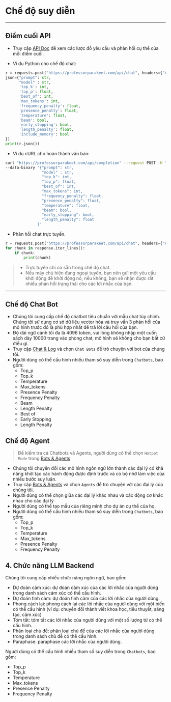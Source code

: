  Chế độ suy diễn
=======================

---

##  Điểm cuối API

- Truy cập [API Doc](https://professorparakeet.com/frontend/api/docs) để xem các lược đồ yêu cầu và phản hồi cụ thể của mỗi điểm cuối.

- Ví dụ Python cho chế độ chat:

```python
r = requests.post("https://professorparakeet.com/api/chat", headers={"Authorization": "Bearer str"}, 
json={"prompt": str,
      "model" : str,
      'top_k': int,
      'top_p': float,
      'best_of': int, 
      'max_tokens': int,
      'frequency_penalty': float,
      'presence_penalty': float,
      'temperature': float,
      'beam': bool,
      'early_stopping': bool,
      'length_penalty': float,
      'include_memory': bool
}) 
print(r.json())
```

- Ví dụ cURL cho hoàn thành văn bản:

```bash
curl "https://professorparakeet.com/api/completion" --request POST -H "Authorization: Bearer str" -H 'Content-Type: application/json' \
--data-binary '{"prompt": str, 
                "model" : str,
                "top_k": int,
                "top_p": float,
                "best_of": int,
                "max_tokens": int,
                "frequency_penalty": float,
                "presence_penalty": float,
                "temperature": float,
                "beam": bool,
                "early_stopping": bool,
                "length_penalty": float
              }'
```
- Phản hồi chat trực tuyến.


```python
r = requests.post("https://professorparakeet.com/api/chat", headers={"Authorization": "Bearer str"},  json={"prompt": "What is 1 + 1?", "model" : str, 'stream': True },  stream=True) 
for chunk in response.iter_lines():
    if chunk:
        print(chunk)
```

> - Trực tuyến chỉ có sẵn trong chế độ chat.
> - Nếu máy chủ hiện đang ngoại tuyến, bạn nên gửi một yêu cầu khởi động để khởi động nó, nếu không, bạn sẽ nhận được rất nhiều phản hồi trạng thái cho các lời nhắc của bạn.

---

##  Chế độ Chat Bot
- Chúng tôi cung cấp chế độ chatbot tiêu chuẩn với mẫu chat tùy chỉnh. Chúng tôi sử dụng cơ sở dữ liệu vector hóa và truy vấn 3 phản hồi của mô hình trước đó là phù hợp nhất để trả lời câu hỏi của bạn.
- Độ dài ngữ cảnh tối đa là 4096 token, vui lòng không nhập một cuốn sách dày 10000 trang vào phòng chat, mô hình sẽ không cho bạn bất cứ điều gì.
- Truy cập [Chat & Log](https://professorparakeet.com/frontend/hub) và chọn `Chat Bots` để trò chuyện với bot của chúng tôi.
- Người dùng có thể cấu hình nhiều tham số suy diễn trong `Chatbots`, bao gồm:
  - Top_p
  - Top_k
  - Temperature
  - Max_tokens
  - Presence Penalty
  - Frequency Penalty
  - Beam 
  - Length Penalty
  - Best of
  - Early Stopping
  - Length Penalty

##  Chế độ Agent

> Để kiểm tra cả Chatbots và Agents, người dùng có thể chọn `Hotpot Mode` trong [Bots & Agents](https://professorparakeet.com/frontend/hub)

- Chúng tôi chuyển đổi các mô hình ngôn ngữ lớn thành các đại lý có khả năng khởi tạo các hành động được định trước và có bộ nhớ làm việc của nhiều bước suy luận.
- Truy cập [Bots & Agents](https://professorparakeet.com/frontend/hub) và chọn `Agents` để trò chuyện với các đại lý của chúng tôi.
- Người dùng có thể chọn giữa các đại lý khác nhau và các động cơ khác nhau cho các đại lý
- Người dùng có thể tạo mẫu của riêng mình cho dự án cụ thể của họ.
- Người dùng có thể cấu hình nhiều tham số suy diễn trong `Chatbots`, bao gồm:
  - Top_p
  - Top_k
  - Temperature
  - Max_tokens
  - Presence Penalty
  - Frequency Penalty
  

## 4. Chức năng LLM Backend

Chúng tôi cung cấp nhiều chức năng ngôn ngữ, bao gồm:
- Dự đoán cảm xúc: dự đoán cảm xúc của các lời nhắc của người dùng trong danh sách cảm xúc có thể cấu hình.
- Dự đoán tình cảm: dự đoán tình cảm của các lời nhắc của người dùng.
- Phong cách lại: phong cách lại các lời nhắc của người dùng với một biến có thể cấu hình (ví dụ: chuyển đổi thành viết khoa học, tiểu thuyết, sáng tạo, cảm xúc)
- Tóm tắt: tóm tắt các lời nhắc của người dùng với một số lượng từ có thể cấu hình.
- Phân loại chủ đề: phân loại chủ đề của các lời nhắc của người dùng trong danh sách chủ đề có thể cấu hình.
- Paraphase: paraphase các lời nhắc của người dùng.

Người dùng có thể cấu hình nhiều tham số suy diễn trong `Chatbots`, bao gồm:
  - Top_p
  - Top_k
  - Temperature
  - Max_tokens
  - Presence Penalty
  - Frequency Penalty